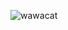 ![wawacat](https://styles.redditmedia.com/t5_58bgsg/styles/communityIcon_ge578qj55ov71.png?width=256&s=9090dd4df654068bccaefc8b1afa6c0ba7985825)
